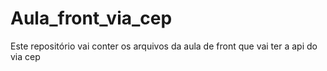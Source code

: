 # Aula_front_via_cep
Este repositório vai conter os arquivos da aula de front que vai ter a api do via cep
